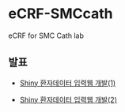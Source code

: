 # eCRF-SMCcath
eCRF for SMC Cath lab

## 발표 

- [Shiny 환자데이터 입력웹 개발(1)](https://zarathucorp.github.io/eCRF-SMCcath/shinykorea/) 

- [Shiny 환자데이터 입력웹 개발(2)](https://zarathucorp.github.io/eCRF-SMCcath/shinykorea2/)


<!-- how to edit module  -->

<!-- 0. modify cars_table_module.R -->
  <!-- ids.na.adm ~~ -->

<!-- 1. build module.R -->
  <!-- adm_edit_module.R -->
<!-- 2. edit db_init.R -->
  <!-- 2-1. describe db schema-->
  <!-- 2-2. insert example data -->
  <!-- 2-3. run db_init.R -->

<!-- 3. edit ~~_edit_module.R -->
  <!-- 3-1. edit edit_car_dat -->

<!-- 4. attatch module.R --> 
  <!--  car_to_edit_m3 <- eventReactive(input$car_id_to_edit_m3, { -->
  <!--  # Set the Action Buttons row to the first column of the `mtcars` table -->
  <!--      escape = -which(names(out) %in% c(" ", "Demographics", "Admission", "Outcomes", "M1", "M3", "M6", "Mf")), -->
  <!--           list(targets = which(names(out) %in% c(" ", "Demographics", "Events", "Labs", "M1", "M3")) - 1, orderable = FALSE), -->

<!-- 5. modify javascript -->

<!-- for references -->

<!--
```R
myf <- function(v, type){
  if(type!='DATE'){print(paste0("'", v, "' = ifelse(is.null(input$", v, "), '', input$", v, '),' ))}
  if(type=='DATE'){print(paste0("'", v, "' = ifelse(is.null(input$", v, "), '', as.character(input$", v,')),'))}
}

# Example
myf('Cardiac_Status_M3', 'TEXT')
myf('Visit_Date_M3', 'DATE')
myf("SBP_M3", 'REAL')
```
-->
